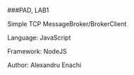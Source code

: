 ###PAD, LAB1
 
Simple TCP MessageBroker/BrokerClient

Language: JavaScript

Framework: NodeJS


Author: Alexandru Enachi
